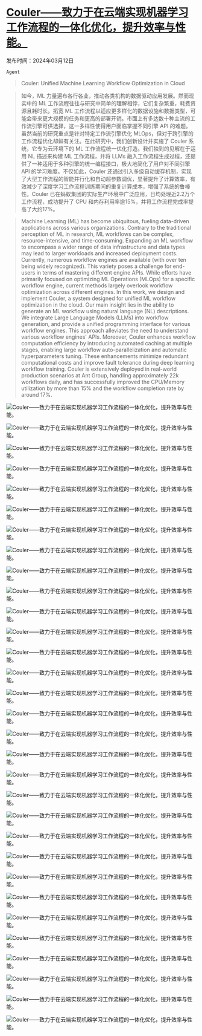 # [Couler——致力于在云端实现机器学习工作流程的一体化优化，提升效率与性能。](https://arxiv.org/abs/2403.07608)

发布时间：2024年03月12日

`Agent`

> Couler: Unified Machine Learning Workflow Optimization in Cloud

> 如今，ML 力量遍布各行各业，推动各类机构的数据驱动应用发展。然而现实中的 ML 工作流程往往与研究中简单的理解相悖，它们复杂繁重，耗费资源且耗时长。拓宽 ML 工作流程以适应更多样化的数据设施和数据类型，可能会带来更大规模的任务和更高的部署开销。市面上有多达数十种主流的工作流引擎可供选择，这一多样性使得用户面临掌握不同引擎 API 的难题。虽然当前的研究重点是针对特定工作流引擎优化 MLOps，但对于跨引擎的工作流程优化却鲜有关注。在此研究中，我们创新设计并实施了 Couler 系统，它专为云环境下的 ML 工作流程统一优化打造。我们独到的见解在于运用 NL 描述来构建 ML 工作流程，并将 LLMs 融入工作流程生成过程，还提供了一种适用于多种引擎的统一编程接口，极大地简化了用户对不同引擎 API 的学习难度。不仅如此，Couler 还通过引入多级自动缓存机制，实现了大型工作流程的智能并行化和自动超参数调优，显著提升了计算效率，有效减少了深度学习工作流程训练期间的重复计算成本，增强了系统的鲁棒性。Couler 已在蚂蚁集团的实际生产环境中广泛应用，日均处理近2.2万个工作流程，成功提升了 CPU 和内存利用率逾15%，并将工作流程完成率提高了大约17%。

> Machine Learning (ML) has become ubiquitous, fueling data-driven applications across various organizations. Contrary to the traditional perception of ML in research, ML workflows can be complex, resource-intensive, and time-consuming. Expanding an ML workflow to encompass a wider range of data infrastructure and data types may lead to larger workloads and increased deployment costs. Currently, numerous workflow engines are available (with over ten being widely recognized). This variety poses a challenge for end-users in terms of mastering different engine APIs. While efforts have primarily focused on optimizing ML Operations (MLOps) for a specific workflow engine, current methods largely overlook workflow optimization across different engines.
  In this work, we design and implement Couler, a system designed for unified ML workflow optimization in the cloud. Our main insight lies in the ability to generate an ML workflow using natural language (NL) descriptions. We integrate Large Language Models (LLMs) into workflow generation, and provide a unified programming interface for various workflow engines. This approach alleviates the need to understand various workflow engines' APIs. Moreover, Couler enhances workflow computation efficiency by introducing automated caching at multiple stages, enabling large workflow auto-parallelization and automatic hyperparameters tuning. These enhancements minimize redundant computational costs and improve fault tolerance during deep learning workflow training. Couler is extensively deployed in real-world production scenarios at Ant Group, handling approximately 22k workflows daily, and has successfully improved the CPU/Memory utilization by more than 15% and the workflow completion rate by around 17%.

![Couler——致力于在云端实现机器学习工作流程的一体化优化，提升效率与性能。](../../../paper_images/2403.07608/x1.png)

![Couler——致力于在云端实现机器学习工作流程的一体化优化，提升效率与性能。](../../../paper_images/2403.07608/x2.png)

![Couler——致力于在云端实现机器学习工作流程的一体化优化，提升效率与性能。](../../../paper_images/2403.07608/x3.png)

![Couler——致力于在云端实现机器学习工作流程的一体化优化，提升效率与性能。](../../../paper_images/2403.07608/x4.png)

![Couler——致力于在云端实现机器学习工作流程的一体化优化，提升效率与性能。](../../../paper_images/2403.07608/x5.png)

![Couler——致力于在云端实现机器学习工作流程的一体化优化，提升效率与性能。](../../../paper_images/2403.07608/x6.png)

![Couler——致力于在云端实现机器学习工作流程的一体化优化，提升效率与性能。](../../../paper_images/2403.07608/x7.png)

![Couler——致力于在云端实现机器学习工作流程的一体化优化，提升效率与性能。](../../../paper_images/2403.07608/x8.png)

![Couler——致力于在云端实现机器学习工作流程的一体化优化，提升效率与性能。](../../../paper_images/2403.07608/x9.png)

![Couler——致力于在云端实现机器学习工作流程的一体化优化，提升效率与性能。](../../../paper_images/2403.07608/x10.png)

![Couler——致力于在云端实现机器学习工作流程的一体化优化，提升效率与性能。](../../../paper_images/2403.07608/x11.png)

![Couler——致力于在云端实现机器学习工作流程的一体化优化，提升效率与性能。](../../../paper_images/2403.07608/x12.png)

![Couler——致力于在云端实现机器学习工作流程的一体化优化，提升效率与性能。](../../../paper_images/2403.07608/x13.png)

![Couler——致力于在云端实现机器学习工作流程的一体化优化，提升效率与性能。](../../../paper_images/2403.07608/x14.png)

![Couler——致力于在云端实现机器学习工作流程的一体化优化，提升效率与性能。](../../../paper_images/2403.07608/x15.png)

![Couler——致力于在云端实现机器学习工作流程的一体化优化，提升效率与性能。](../../../paper_images/2403.07608/workflow_example.png)

![Couler——致力于在云端实现机器学习工作流程的一体化优化，提升效率与性能。](../../../paper_images/2403.07608/x16.png)

![Couler——致力于在云端实现机器学习工作流程的一体化优化，提升效率与性能。](../../../paper_images/2403.07608/x17.png)

![Couler——致力于在云端实现机器学习工作流程的一体化优化，提升效率与性能。](../../../paper_images/2403.07608/x18.png)

![Couler——致力于在云端实现机器学习工作流程的一体化优化，提升效率与性能。](../../../paper_images/2403.07608/x19.png)

![Couler——致力于在云端实现机器学习工作流程的一体化优化，提升效率与性能。](../../../paper_images/2403.07608/x20.png)

![Couler——致力于在云端实现机器学习工作流程的一体化优化，提升效率与性能。](../../../paper_images/2403.07608/x21.png)

![Couler——致力于在云端实现机器学习工作流程的一体化优化，提升效率与性能。](../../../paper_images/2403.07608/x22.png)

![Couler——致力于在云端实现机器学习工作流程的一体化优化，提升效率与性能。](../../../paper_images/2403.07608/x23.png)

![Couler——致力于在云端实现机器学习工作流程的一体化优化，提升效率与性能。](../../../paper_images/2403.07608/x24.png)

![Couler——致力于在云端实现机器学习工作流程的一体化优化，提升效率与性能。](../../../paper_images/2403.07608/x25.png)

![Couler——致力于在云端实现机器学习工作流程的一体化优化，提升效率与性能。](../../../paper_images/2403.07608/x26.png)

![Couler——致力于在云端实现机器学习工作流程的一体化优化，提升效率与性能。](../../../paper_images/2403.07608/x27.png)

![Couler——致力于在云端实现机器学习工作流程的一体化优化，提升效率与性能。](../../../paper_images/2403.07608/x28.png)

![Couler——致力于在云端实现机器学习工作流程的一体化优化，提升效率与性能。](../../../paper_images/2403.07608/x29.png)

![Couler——致力于在云端实现机器学习工作流程的一体化优化，提升效率与性能。](../../../paper_images/2403.07608/x30.png)